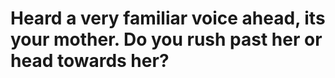 <h1>Heard a very familiar voice ahead, its your mother. Do you rush past her or head towards her?</h1>